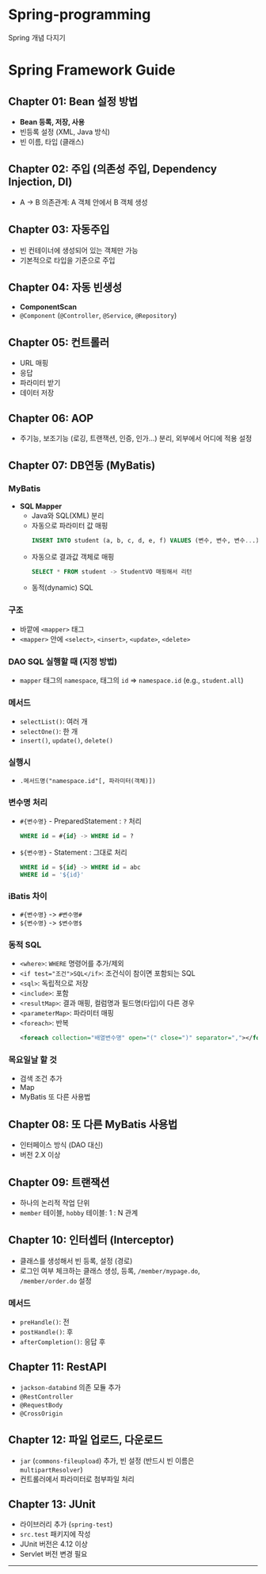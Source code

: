 # Spring-programming
Spring 개념 다지기

# Spring Framework Guide

## Chapter 01: Bean 설정 방법
- **Bean 등록, 저장, 사용**
- 빈등록 설정 (XML, Java 방식)
- 빈 이름, 타입 (클래스)

## Chapter 02: 주입 (의존성 주입, Dependency Injection, DI)
- A -> B 의존관계: A 객체 안에서 B 객체 생성

## Chapter 03: 자동주입
- 빈 컨테이너에 생성되어 있는 객체만 가능
- 기본적으로 타입을 기준으로 주입

## Chapter 04: 자동 빈생성
- **ComponentScan**
- `@Component` (`@Controller`, `@Service`, `@Repository`)

## Chapter 05: 컨트롤러
- URL 매핑
- 응답
- 파라미터 받기
- 데이터 저장

## Chapter 06: AOP
- 주기능, 보조기능 (로깅, 트랜잭션, 인증, 인가...) 분리, 외부에서 어디에 적용 설정

## Chapter 07: DB연동 (MyBatis)
### MyBatis
- **SQL Mapper**
  - Java와 SQL(XML) 분리
  - 자동으로 파라미터 값 매핑
    ```sql
    INSERT INTO student (a, b, c, d, e, f) VALUES (변수, 변수, 변수...)
    ```
  - 자동으로 결과값 객체로 매핑
    ```sql
    SELECT * FROM student -> StudentVO 매핑해서 리턴
    ```
  - 동적(dynamic) SQL

### 구조
- 바깥에 `<mapper>` 태그
- `<mapper>` 안에 `<select>`, `<insert>`, `<update>`, `<delete>`

### DAO SQL 실행할 때 (지정 방법)
- `mapper` 태그의 `namespace`, 태그의 `id` => `namespace.id` (e.g., `student.all`)

### 메서드
- `selectList()`: 여러 개
- `selectOne()`: 한 개
- `insert()`, `update()`, `delete()`

### 실행시
- `.메서드명("namespace.id"[, 파라미터(객체)])`

### 변수명 처리
- `#{변수명}` - PreparedStatement : `?` 처리
  ```sql
  WHERE id = #{id} -> WHERE id = ?
  ```
- `${변수명}` - Statement : 그대로 처리
  ```sql
  WHERE id = ${id} -> WHERE id = abc
  WHERE id = '${id}'
  ```

### iBatis 차이
- `#{변수명}` -> `#변수명#`
- `${변수명}` -> `$변수명$`

### 동적 SQL
- `<where>`: `WHERE` 명령어를 추가/제외
- `<if test="조건">SQL</if>`: 조건식이 참이면 포함되는 SQL
- `<sql>`: 독립적으로 저장
- `<include>`: 포함
- `<resultMap>`: 결과 매핑, 컬럼명과 필드명(타입)이 다른 경우
- `<parameterMap>`: 파라미터 매핑
- `<foreach>`: 반복
  ```xml
  <foreach collection="배열변수명" open="(" close=")" separator=","></foreach>
  ```

### 목요일날 할 것
- 검색 조건 추가
- Map
- MyBatis 또 다른 사용법

## Chapter 08: 또 다른 MyBatis 사용법
- 인터페이스 방식 (DAO 대신)
- 버전 2.X 이상

## Chapter 09: 트랜잭션
- 하나의 논리적 작업 단위
- `member` 테이블, `hobby` 테이블: 1 : N 관계

## Chapter 10: 인터셉터 (Interceptor)
- 클래스를 생성해서 빈 등록, 설정 (경로)
- 로그인 여부 체크하는 클래스 생성, 등록, `/member/mypage.do`, `/member/order.do` 설정

### 메서드
- `preHandle()`: 전
- `postHandle()`: 후
- `afterCompletion()`: 응답 후

## Chapter 11: RestAPI
- `jackson-databind` 의존 모듈 추가
- `@RestController`
- `@RequestBody`
- `@CrossOrigin`

## Chapter 12: 파일 업로드, 다운로드
- `jar` (`commons-fileupload`) 추가, 빈 설정 (반드시 빈 이름은 `multipartResolver`)
- 컨트롤러에서 파라미터로 첨부파일 처리

## Chapter 13: JUnit
- 라이브러리 추가 (`spring-test`)
- `src.test` 패키지에 작성
- JUnit 버전은 4.12 이상
- Servlet 버전 변경 필요

---
